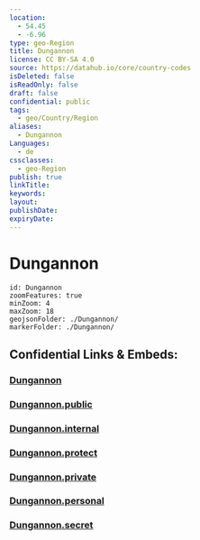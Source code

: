 ```yaml
---
location:
  - 54.45
  - -6.96
type: geo-Region
title: Dungannon
license: CC BY-SA 4.0
source: https://datahub.io/core/country-codes
isDeleted: false
isReadOnly: false
draft: false
confidential: public
tags:
  - geo/Country/Region
aliases:
  - Dungannon
Languages:
  - de
cssclasses:
  - geo-Region
publish: true
linkTitle:
keywords:
layout:
publishDate:
expiryDate:
---
```


# Dungannon

```leaflet
id: Dungannon
zoomFeatures: true 
minZoom: 4 
maxZoom: 18
geojsonFolder: ./Dungannon/
markerFolder: ./Dungannon/
```


## Confidential Links & Embeds: 

### [Dungannon](/_Standards/Earth/Continent/Europe/Europe~North/UK/Ireland~North/counties~Ireland~North/Dungannon.md) 

### [Dungannon.public](/_public/Earth/Continent/Europe/Europe~North/UK/Ireland~North/counties~Ireland~North/Dungannon.public.md) 

### [Dungannon.internal](/_internal/Earth/Continent/Europe/Europe~North/UK/Ireland~North/counties~Ireland~North/Dungannon.internal.md) 

### [Dungannon.protect](/_protect/Earth/Continent/Europe/Europe~North/UK/Ireland~North/counties~Ireland~North/Dungannon.protect.md) 

### [Dungannon.private](/_private/Earth/Continent/Europe/Europe~North/UK/Ireland~North/counties~Ireland~North/Dungannon.private.md) 

### [Dungannon.personal](/_personal/Earth/Continent/Europe/Europe~North/UK/Ireland~North/counties~Ireland~North/Dungannon.personal.md) 

### [Dungannon.secret](/_secret/Earth/Continent/Europe/Europe~North/UK/Ireland~North/counties~Ireland~North/Dungannon.secret.md)

